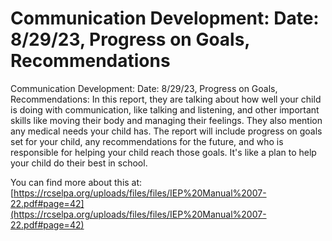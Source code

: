 # Communication Development: Date: 8/29/23, Progress on Goals, Recommendations
Communication Development: Date: 8/29/23, Progress on Goals, Recommendations: In this report, they are talking about how well your child is doing with communication, like talking and listening, and other important skills like moving their body and managing their feelings. They also mention any medical needs your child has. The report will include progress on goals set for your child, any recommendations for the future, and who is responsible for helping your child reach those goals. It's like a plan to help your child do their best in school.

You can find more about this at: [https://rcselpa.org/uploads/files/files/IEP%20Manual%2007-22.pdf#page=42](https://rcselpa.org/uploads/files/files/IEP%20Manual%2007-22.pdf#page=42)
